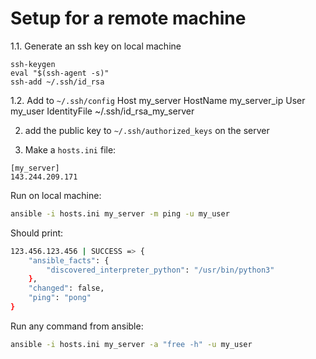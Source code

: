 


# Setup for a remote machine

1.1. Generate an ssh key on local machine
```
ssh-keygen
eval "$(ssh-agent -s)"
ssh-add ~/.ssh/id_rsa
```

1.2. Add to `~/.ssh/config`
Host my_server
    HostName my_server_ip
    User my_user
    IdentityFile ~/.ssh/id_rsa_my_server

2. add the public key to `~/.ssh/authorized_keys` on the server

3. Make a `hosts.ini` file:
```
[my_server]
143.244.209.171
```


Run on local machine:
```bash
ansible -i hosts.ini my_server -m ping -u my_user
```

Should print:
```bash
123.456.123.456 | SUCCESS => {
    "ansible_facts": {
        "discovered_interpreter_python": "/usr/bin/python3"
    },
    "changed": false,
    "ping": "pong"
}
```

Run any command from ansible:
```bash
ansible -i hosts.ini my_server -a "free -h" -u my_user
```




